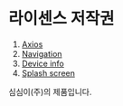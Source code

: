 # 라이센스 저작권
1. [Axios](https://github.com/axios/axios)
2. [Navigation](https://github.com/wix/react-native-navigation)
3. [Device info](https://github.com/react-native-device-info/react-native-device-info)
4. [Splash screen](https://github.com/crazycodeboy/react-native-splash-screen)

심심이(주)의 제품입니다.
